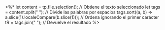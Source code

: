 <%* let content = tp.file.selection(); // Obtiene el texto seleccionado 
let tags = content.split(" "); // Divide las palabras por espacios 
tags.sort((a, b) => a.slice(1).localeCompare(b.slice(1))); // Ordena ignorando el primer carácter 
tR = tags.join(" "); // Devuelve el resultado %>